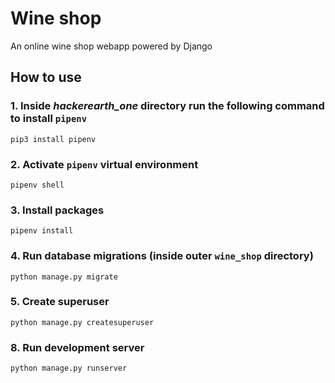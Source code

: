# Wine shop
An online wine shop webapp powered by Django

## How to use

### 1. Inside *hackerearth_one* directory run the following command to install `pipenv`
```commandline
pip3 install pipenv
```
### 2. Activate `pipenv` virtual environment
```commandline
pipenv shell
```
### 3. Install packages
```commandline
pipenv install
```

### 4. Run database migrations (inside outer `wine_shop` directory)
```commandline
python manage.py migrate
```
### 5. Create superuser
```commandline
python manage.py createsuperuser
```
### 8. Run development server
```commandline
python manage.py runserver
```
